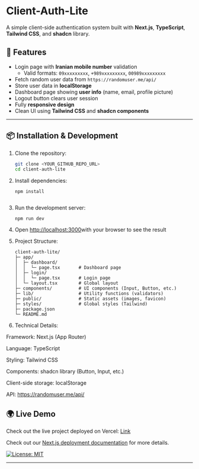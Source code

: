 # Client-Auth-Lite

A simple client-side authentication system built with **Next.js**, **TypeScript**, **Tailwind CSS**, and **shadcn** library.


## 🚀 Features

- Login page with **Iranian mobile number** validation  
  - Valid formats: `09xxxxxxxxx`, `+989xxxxxxxxx`, `00989xxxxxxxxx`  
- Fetch random user data from `https://randomuser.me/api/`  
- Store user data in **localStorage**  
- Dashboard page showing **user info** (name, email, profile picture)  
- Logout button clears user session  
- Fully **responsive design**  
- Clean UI using **Tailwind CSS** and **shadcn components**  

---

## 📦 Installation & Development

1. Clone the repository:

   ```bash
   git clone <YOUR_GITHUB_REPO_URL>
   cd client-auth-lite

2. Install dependencies:
   ```
   npm install


3. Run the development server: 
   ```  
   npm run dev

4. Open [http://localhost:3000](http://localhost:3000)with your browser to see the result  


5. Project Structure:
   ```
   client-auth-lite/
   ├─ app/
   │  ├─ dashboard/
   │  │  └─ page.tsx       # Dashboard page
   │  ├─ login/
   │  │  └─ page.tsx       # Login page
   │  └─ layout.tsx        # Global layout
   ├─ components/          # UI components (Input, Button, etc.)
   ├─ lib/                 # Utility functions (validators)
   ├─ public/              # Static assets (images, favicon)
   ├─ styles/              # Global styles (Tailwind)
   ├─ package.json
   └─ README.md

6. Technical Details:
   
  Framework: Next.js (App Router)

  Language: TypeScript

  Styling: Tailwind CSS

  Components: shadcn library (Button, Input, etc.)

  Client-side storage: localStorage

  API: https://randomuser.me/api/



## 🌍 Live Demo

Check out the live project deployed on Vercel: [Link](client-auth-lite-h47nql132-kimias-projects-ddafe34c.vercel.app)


Check out our [Next.js deployment documentation](https://nextjs.org/docs/app/building-your-application/deploying) for more details.

[![License: MIT](https://img.shields.io/badge/License-MIT-yellow.svg)](https://opensource.org/licenses/MIT)

---
